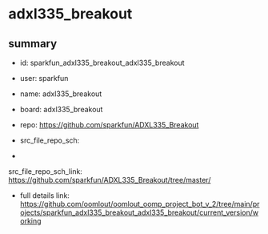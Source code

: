 # adxl335_breakout
 
## summary 
* id: sparkfun_adxl335_breakout_adxl335_breakout
* user: sparkfun
* name: adxl335_breakout
* board: adxl335_breakout
* repo: https://github.com/sparkfun/ADXL335_Breakout



* src_file_repo_sch: 
*
 src_file_repo_sch_link: https://github.com/sparkfun/ADXL335_Breakout/tree/master/
* full details link: https://github.com/oomlout/oomlout_oomp_project_bot_v_2/tree/main/projects/sparkfun_adxl335_breakout_adxl335_breakout/current_version/working  






